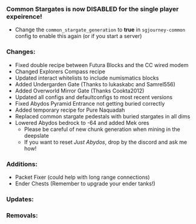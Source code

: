 ### Common Stargates is now **DISABLED** for the single player expeirence!
- Change the `common_stargate_generation` to **true** in `sgjourney-common` config to enable this again (or if you start a server)

### Changes:
- Fixed double recipe between Futura Blocks and the CC wired modem
- Changed Explorers Compass recipe
- Updated interact whitelists to include numismatics blocks
- Added Undergarden Gate (Thanks to lukaskabc and Samrel556)
- Added Overworld Mirror Gate (Thanks Cookta2012)
- Updated all configs and defaultconfigs to most recent versions
- Fixed Abydos Pyramid Entrance not getting buried correctly
- Added temporary recipe for Pure Naquadah
- Replaced common stargate pedestals with buried stargates in all dims
- Lowered Abydos bedrock to -64 and added Mek ores
  - Please be careful of new chunk generation when mining in the deepslate
  - If you want to reset *Just Abydos*, drop by the discord and ask me how!

### Additions:
- Packet Fixer (could help with long range connections)
- Ender Chests (Remember to upgrade your ender tanks!)

### Updates:

### Removals:
